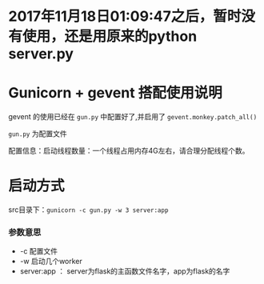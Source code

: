 # 2017年11月18日01:09:47之后，暂时没有使用，还是用原来的python server.py

# Gunicorn + gevent 搭配使用说明

gevent 的使用已经在 `gun.py` 中配置好了,并启用了 `gevent.monkey.patch_all()`

`gun.py` 为配置文件

配置信息：启动线程数量：一个线程占用内存4G左右，请合理分配线程个数。

# 启动方式

src目录下：`gunicorn -c gun.py -w 3 server:app`

### 参数意思
- -c 配置文件
- -w 启动几个worker
- server:app ： server为flask的主函数文件名字，app为flask的名字